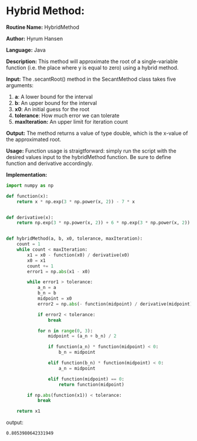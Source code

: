 # Hybrid Method:

**Routine Name:** HybridMethod

**Author:** Hyrum Hansen

**Language:** Java

**Description:** This method will approximate the root of a single-variable function (i.e. the place where y is equal to zero) using a hybrid method. 

**Input:** The .secantRoot() method in the SecantMethod class takes five arguments:
1. **a**: A lower bound for the interval
2. **b**: An upper bound for the interval
3. **x0**: An initial guess for the root
4. **tolerance**: How much error we can tolerate
5. **maxIteration:** An upper limit for iteration count

**Output:** The method returns a value of type double, which is the x-value of the approximated root.

**Usage:** Function usage is straigtforward: simply run the script with the desired values input to the hybridMethod function. Be sure to define function and derivative accordingly.

**Implementation:**

```python
import numpy as np

def function(x):
    return x * np.exp(3 * np.power(x, 2)) - 7 * x


def derivative(x):
    return np.exp(3 * np.power(x, 2)) + 6 * np.exp(3 * np.power(x, 2)) * np.power(x, 2) - 7


def hybridMethod(a, b, x0, tolerance, maxIteration):
    count = 1
    while count < maxIteration:
        x1 = x0 - function(x0) / derivative(x0)
        x0 = x1
        count += 1
        error1 = np.abs(x1 - x0)

        while error1 > tolerance:
            a_n = a
            b_n = b
            midpoint = x0
            error2 = np.abs(- function(midpoint) / derivative(midpoint))

            if error2 < tolerance:
                break

            for n in range(0, 3):
                midpoint = (a_n + b_n) / 2

                if function(a_n) * function(midpoint) < 0:
                    b_n = midpoint

                elif function(b_n) * function(midpoint) < 0:
                    a_n = midpoint

                elif function(midpoint) == 0:
                    return function(midpoint)

        if np.abs(function(x1)) < tolerance:
            break

    return x1
```

output:

```
0.8053980642331949
```

